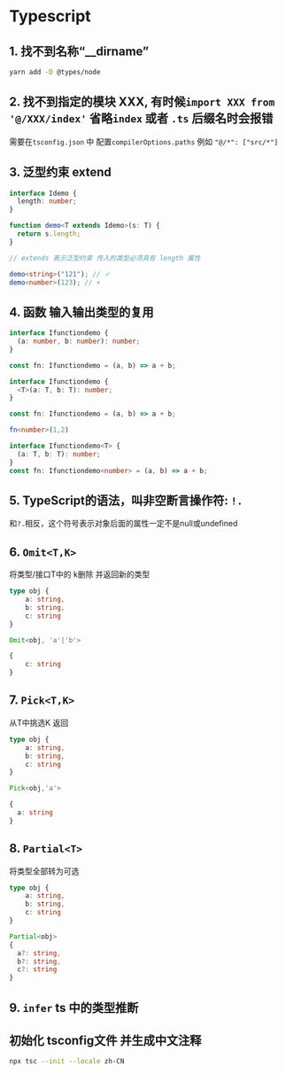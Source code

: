# Typescript

## 1. 找不到名称“\_\_dirname”

```bash
yarn add -D @types/node
```

## 2. 找不到指定的模块 XXX, 有时候`import XXX from '@/XXX/index'` 省略`index` 或者 `.ts` 后缀名时会报错

需要在`tsconfig.json` 中 配置`compilerOptions.paths` 例如 `"@/*": ["src/*"]`

## 3. 泛型约束 extend

```typescript
interface Idemo {
  length: number;
}

function demo<T extends Idemo>(s: T) {
  return s.length;
}

// extends 表示泛型约束 传入的类型必须具有 length 属性

demo<string>("121"); // ✓
demo<number>(123); // ×
```

## 4. 函数 输入输出类型的复用

```typescript
interface Ifunctiondemo {
  (a: number, b: number): number;
}

const fn: Ifunctiondemo = (a, b) => a + b;

interface Ifunctiondemo {
  <T>(a: T, b: T): number;
}

const fn: Ifunctiondemo = (a, b) => a + b;

fn<number>(1,2)

interface Ifunctiondemo<T> {
  (a: T, b: T): number;
}
const fn: Ifunctiondemo<number> = (a, b) => a + b;
```

## 5. TypeScript的语法，叫非空断言操作符: `!.`

和`?.`相反，这个符号表示对象后面的属性一定不是null或undefined

## 6. `Omit<T,K>`

将类型/接口T中的 k删除 并返回新的类型


```typescript
type obj {
    a: string,
    b: string,
    c: string
}

Omit<obj, 'a'|'b'>

{
    c: string
}
```

## 7. `Pick<T,K>`

从T中挑选K 返回
```typescript
type obj {
    a: string,
    b: string,
    c: string
}

Pick<obj,'a'>

{
  a: string
}
```

## 8. `Partial<T>`

将类型全部转为可选

```typescript
type obj {
    a: string,
    b: string,
    c: string
}

Partial<obj>
{
  a?: string,
  b?: string,
  c?: string
}
```

## 9. `infer` ts 中的类型推断


## 初始化 tsconfig文件 并生成中文注释

```bash
npx tsc --init --locale zh-CN
```